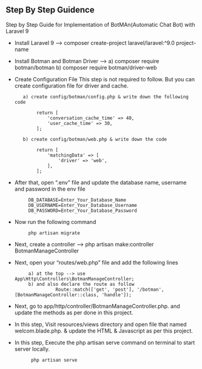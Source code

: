 ## Step By Step Guidence

Step by Step Guide for Implementation of BotMAn(Automatic Chat Bot) with Laravel 9


 - Install Laravel 9 --> composer create-project laravel/laravel:^9.0 project-name
 - Install Botman and Botman Driver --> 
         a) composer require botman/botman
         b) composer require botman/driver-web
 -  Create Configuration File
           This step is not required to follow. But you can create configuration file for driver and cache.

           a) create config/botman/config.php & write down the following code
                    
                return [
                    'conversation_cache_time' => 40,
                    'user_cache_time' => 30,
                ];

           b) create config/botman/web.php & write down the code
            
                return [
                    'matchingData' => [
                        'driver' => 'web',
                    ],
                ];

 - After that, open “.env” file and update the database name, username and password in the env file
            
            DB_DATABASE=Enter_Your_Database_Name
            DB_USERNAME=Enter_Your_Database_Username
            DB_PASSWORD=Enter_Your_Database_Password

 - Now run the following command 
       
            php artisan migrate

 - Next, create a controller --> php artisan make:controller BotmanManageController
 - Next, open your “routes/web.php” file and add the following lines
            
            a) at the top --> use App\Http\Controllers\BotmanManageController;
            b) and also declare the route as follow
                      Route::match(['get', 'post'], '/botman', [BotmanManageController::class, 'handle']);

 - Next, go to app/http/controller/BotmanManageController.php. and update the methods as per done in this project.
 - In this step, Visit resources/views directory and open file that named welcom.blade.php. & update the HTML & Javascript as per this project.

 - In this step, Execute the php artisan serve command on terminal to start server locally.
             
             php artisan serve
           
